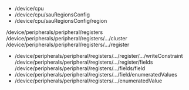+ /device/cpu
+ /device/cpu/sauRegionsConfig
+ /device/cpu/sauRegionsConfig/region




/device/peripherals/peripheral/registers
/device/peripherals/peripheral/registers/.../cluster
/device/peripherals/peripheral/registers/.../register
+ /device/peripherals/peripheral/registers/.../register/.../writeConstraint
/device/peripherals/peripheral/registers/.../register/fields
/device/peripherals/peripheral/registers/.../fields/field
+ /device/peripherals/peripheral/registers/.../field/enumeratedValues
+ /device/peripherals/peripheral/registers/.../enumeratedValue
